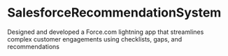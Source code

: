# SalesforceRecommendationSystem
Designed and developed a Force.com lightning app that streamlines complex customer engagements using  checklists, gaps, and recommendations
